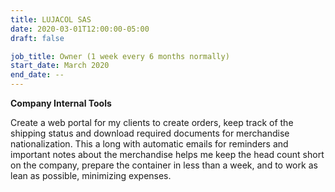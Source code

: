 ```yaml
---
title: LUJACOL SAS
date: 2020-03-01T12:00:00-05:00
draft: false

job_title: Owner (1 week every 6 months normally)
start_date: March 2020
end_date: --
---
```


**Company Internal Tools**

Create a web portal for my clients to create orders, keep track of the shipping
status and download required documents for merchandise nationalization. This a
long with automatic emails for reminders and important notes about the
merchandise helps me keep the head count short on the company, prepare the
container in less than a week, and to work as lean as possible, minimizing
expenses.
